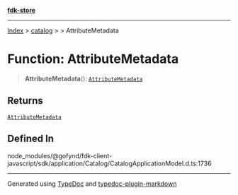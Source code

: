 [**fdk-store**](../../../README.md)
***

[Index](../../../API.md) > [catalog](../../README.md) > [<internal>](../README.md) > AttributeMetadata

# Function: AttributeMetadata

> **AttributeMetadata**(): [`AttributeMetadata`](../type-aliases/type-alias.AttributeMetadata.md)

## Returns

[`AttributeMetadata`](../type-aliases/type-alias.AttributeMetadata.md)

## Defined In

node\_modules/@gofynd/fdk-client-javascript/sdk/application/Catalog/CatalogApplicationModel.d.ts:1736

***
Generated using [TypeDoc](https://typedoc.org/) and [typedoc-plugin-markdown](https://www.npmjs.com/package/typedoc-plugin-markdown)
